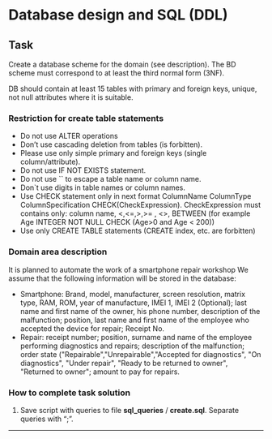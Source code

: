 # Database design and SQL (DDL)

## Task  

Create a database scheme for the domain (see description). The BD scheme must correspond to at least the third normal form (3NF).

DB should contain at least 15 tables with primary and foreign keys, unique, not null attributes where it is suitable.

### Restriction for create table statements
- Do not use ALTER operations 
- Don’t use cascading deletion from tables (is forbitten).
- Please use only simple primary and foreign keys (single column/attribute).
- Do not use IF NOT EXISTS statement.
- Do not use `` to escape a table name or column name.
- Don`t use digits in table names or column names.
- Use CHECK statement only in next format ColumnName ColumnType ColumnSpecification CHECK(CheckExpression). CheckExpression must contains only: column name, <,<=,>,>= , <>, BETWEEN (for example Age INTEGER NOT NULL CHECK (Age>0 and Age < 200))
- Use only  CREATE TABLE statements (CREATE index, etc. are forbitten) 



### Domain area description   
It is planned to automate the work of a smartphone repair workshop
We assume that the following information will be stored in the database:
- Smartphone: Brand, model, manufacturer, screen resolution, matrix type, RAM, ROM, year of manufacture, IMEI 1, IMEI 2 (Optional); last name and first name of the owner, his phone number, description of the malfunction;  position, last name and first name of the employee who accepted the device for repair; Receipt No.   
- Repair: receipt number;  position, surname and name of the employee performing diagnostics and repairs; description of the malfunction; order state ("Repairable","Unrepairable","Accepted for diagnostics", "On diagnostics", "Under repair", "Ready to be returned to owner", "Returned to owner"; amount to pay for repairs.  


### How to complete task solution

1. Save script with queries to file  **sql_queries** / **create.sql**. Separate queries with “;”.
______

